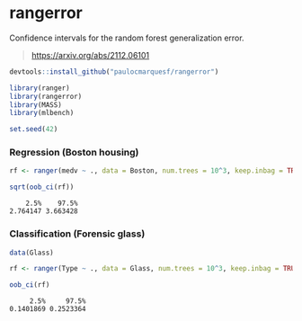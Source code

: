 # rangerror

Confidence intervals for the random forest generalization error.

  > https://arxiv.org/abs/2112.06101

```r
devtools::install_github("paulocmarquesf/rangerror")

library(ranger)
library(rangerror)
library(MASS)
library(mlbench)

set.seed(42)
```

### Regression (Boston housing)

```r
rf <- ranger(medv ~ ., data = Boston, num.trees = 10^3, keep.inbag = TRUE)

sqrt(oob_ci(rf))
```

```
    2.5%    97.5%
2.764147 3.663428
```

### Classification (Forensic glass)

```r
data(Glass)

rf <- ranger(Type ~ ., data = Glass, num.trees = 10^3, keep.inbag = TRUE)

oob_ci(rf)
```

```
     2.5%     97.5%
0.1401869 0.2523364
```
